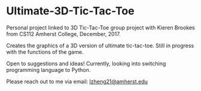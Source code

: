 # Ultimate-3D-Tic-Tac-Toe
Personal project linked to 3D Tic-Tac-Toe group project with Kieren Brookes from CS112 Amherst College, December, 2017. 

Creates the graphics of a 3D version of ultimate tic-tac-toe. Still in progress with the functions of the game.

Open to suggestions and ideas! Currently, looking into switching programming language to Python.

Please reach out to me via email: lzheng21@amherst.edu
